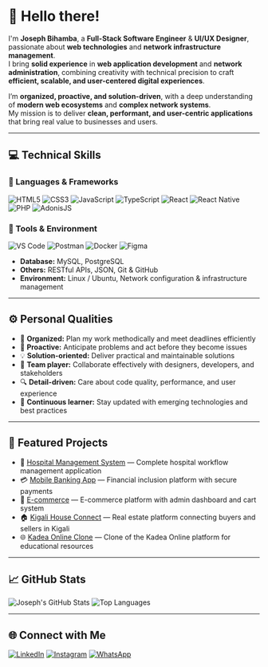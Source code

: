 # 👋 Hello there!

I'm **Joseph Bihamba**, a **Full-Stack Software Engineer** & **UI/UX Designer**, passionate about **web technologies** and **network infrastructure management**.  
I bring **solid experience** in **web application development** and **network administration**, combining creativity with technical precision to craft **efficient, scalable, and user-centered digital experiences**.

I’m **organized, proactive, and solution-driven**, with a deep understanding of **modern web ecosystems** and **complex network systems**.  
My mission is to deliver **clean, performant, and user-centric applications** that bring real value to businesses and users.

---

## 💻 Technical Skills

### 🧠 Languages & Frameworks
![HTML5](https://img.shields.io/badge/HTML5-E34F26?style=for-the-badge&logo=html5&logoColor=white)
![CSS3](https://img.shields.io/badge/CSS3-1572B6?style=for-the-badge&logo=css3&logoColor=white)
![JavaScript](https://img.shields.io/badge/JavaScript-F7DF1E?style=for-the-badge&logo=javascript&logoColor=black)
![TypeScript](https://img.shields.io/badge/TypeScript-3178C6?style=for-the-badge&logo=typescript&logoColor=white)
![React](https://img.shields.io/badge/React-20232A?style=for-the-badge&logo=react&logoColor=61DAFB)
![React Native](https://img.shields.io/badge/React_Native-20232A?style=for-the-badge&logo=react&logoColor=61DAFB)
![PHP](https://img.shields.io/badge/PHP-777BB4?style=for-the-badge&logo=php&logoColor=white)
![AdonisJS](https://img.shields.io/badge/AdonisJS-220052?style=for-the-badge&logo=adonisjs&logoColor=white)

### 🧩 Tools & Environment
![VS Code](https://img.shields.io/badge/VS_Code-007ACC?style=for-the-badge&logo=visual-studio-code&logoColor=white)
![Postman](https://img.shields.io/badge/Postman-FF6C37?style=for-the-badge&logo=postman&logoColor=white)
![Docker](https://img.shields.io/badge/Docker-2496ED?style=for-the-badge&logo=docker&logoColor=white)
![Figma](https://img.shields.io/badge/Figma-F24E1E?style=for-the-badge&logo=figma&logoColor=white)

- **Database:** MySQL, PostgreSQL  
- **Others:** RESTful APIs, JSON, Git & GitHub  
- **Environment:** Linux / Ubuntu, Network configuration & infrastructure management  

---

## ⚙️ Personal Qualities
- 🧭 **Organized:** Plan my work methodically and meet deadlines efficiently  
- 🚀 **Proactive:** Anticipate problems and act before they become issues  
- 💡 **Solution-oriented:** Deliver practical and maintainable solutions  
- 🤝 **Team player:** Collaborate effectively with designers, developers, and stakeholders  
- 🔍 **Detail-driven:** Care about code quality, performance, and user experience  
- 🌱 **Continuous learner:** Stay updated with emerging technologies and best practices  

---
## 🚀 Featured Projects
- 🏥 [Hospital Management System](https://github.com/jbihamba/hms) — Complete hospital workflow management application  
- 💳 [Mobile Banking App](https://github.com/jbihamba/mobile-banking) — Financial inclusion platform with secure payments  
- 👕 [E-commerce](https://github.com/jbihamba/hp-turkey-shop) — E-commerce platform with admin dashboard and cart system  
- 🏠 [Kigali House Connect](https://github.com/jbihamba/kigali-house-connect) — Real estate platform connecting buyers and sellers in Kigali  
- 🌐 [Kadea Online Clone](https://github.com/jbihamba/kadeaonlin) — Clone of the Kadea Online platform for educational resources

---

## 📈 GitHub Stats
![Joseph's GitHub Stats](https://github-readme-stats.vercel.app/api?username=jbihamba&show_icons=true&theme=tokyonight)
![Top Languages](https://github-readme-stats.vercel.app/api/top-langs/?username=jbihamba&layout=compact&theme=tokyonight)

---

## 🌐 Connect with Me
[![LinkedIn](https://img.shields.io/badge/LinkedIn-0A66C2?style=for-the-badge&logo=linkedin&logoColor=white)]([https://www.linkedin.com/in/joseph-bihamba](https://www.linkedin.com/public-profile/settings?trk=d_flagship3_profile_self_view_public_profile))
[![Instagram](https://img.shields.io/badge/Instagram-E4405F?style=for-the-badge&logo=instagram&logoColor=white)]([https://www.instagram.com/Joe_bihamba](https://www.instagram.com/joe_bihamba/))
[![WhatsApp](https://img.shields.io/badge/WhatsApp-25D366?style=for-the-badge&logo=whatsapp&logoColor=white)](https://wa.me/250791750351)

